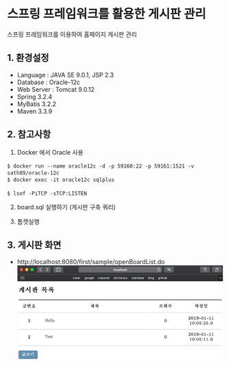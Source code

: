 # 스프링 프레임워크를 활용한 게시판 관리
스프링 프레임워크를 이용하여 홈페이지 게시판 관리

## 1. 환경설정
* Language : JAVA SE 9.0.1, JSP 2.3
* Database : Oracle-12c 
* Web Server : Tomcat 9.0.12
* Spring 3.2.4
* MyBatis 3.2.2
* Maven 3.3.9

## 2. 참고사항
1. Docker 에서 Oracle 사용
```
$ docker run --name oracle12c -d -p 59160:22 -p 59161:1521 -v sath89/oracle-12c
$ docker exec -it oracle12c sqlplus

$ lsof -PiTCP -sTCP:LISTEN
```
2. board.sql 실행하기 (게시판 구축 쿼리)

3. 톰캣실행

## 3. 게시판 화면
* http://localhost:8080/first/sample/openBoardList.do
![image](./image.jpg)